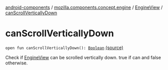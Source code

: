[android-components](../../index.md) / [mozilla.components.concept.engine](../index.md) / [EngineView](index.md) / [canScrollVerticallyDown](./can-scroll-vertically-down.md)

# canScrollVerticallyDown

`open fun canScrollVerticallyDown(): `[`Boolean`](https://kotlinlang.org/api/latest/jvm/stdlib/kotlin/-boolean/index.html) [(source)](https://github.com/mozilla-mobile/android-components/blob/master/components/concept/engine/src/main/java/mozilla/components/concept/engine/EngineView.kt#L83)

Check if [EngineView](index.md) can be scrolled vertically down.
true if can and false otherwise.

